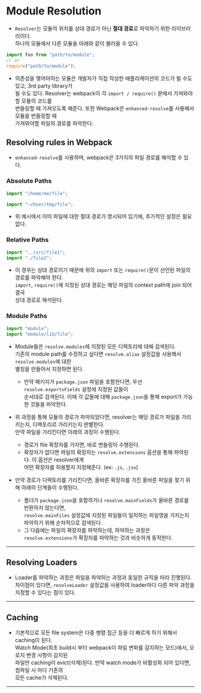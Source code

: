 # Module Resolution

- `Resolver`는 모듈의 위치를 상대 경로가 아닌 **절대 경료**로 파악하기 위한 라이브러리이다.  
  하나의 모듈에서 다른 모듈을 아래와 같이 불러올 수 있다.

```js
import foo from "path/to/module";
// or
require("path/to/module");
```

- 의존성을 맺어야하는 모듈은 개발자가 직접 작성한 애플리케이션의 코드가 될 수도 있고, 3rd party library가  
  될 수도 있다. Resolver는 webpack이 각 `import / require()` 문에서 가져와야할 모듈의 코드를  
  번들링할 때 가져오도록 해준다. 또한 Webpack은 `enhanced-resolve`를 사용해서 모듈을 번들링할 때  
  가져와야할 파일의 경로를 파악한다.

<h2>Resolving rules in Webpack</h2>

- `enhanced-resolve`를 사용하며, webpack은 3가지의 파일 경로를 해석할 수 있다.

<h3>Absolute Paths</h3>

```js
import "/home/me/file";

import "~/User/tmp/file";
```

- 위 예시에서 이미 파일에 대한 절대 경로가 명시되어 있기에, 추가적인 설정은 필요 없다.

<h3>Relative Paths</h3>

```js
import "../src/file1";
import "./file2";
```

- 이 경우는 상대 경로이기 때문에 위의 `import` 또는 `require()`문이 선언된 파일의 경로를 파악해야 한다.  
  `import`, `require()`에 지정된 상대 경로는 해당 파일의 context path에 join 되어 결국  
  상대 경로로 해석된다.

<h3>Module Paths</h3>

```js
import "module";
import "module/lib/file";
```

- Module들은 `resolve.modules`에 지정된 모든 디렉토리에 대해 검색된다.  
  기존의 module path를 수정하고 싶다면 `resolve.alias` 설정값을 사용해서 `resolve.modules`에 대한  
  별칭을 만들어서 지정하면 된다.

  - 만약 패키지가 `package.json` 파일을 포함한다면, 우선 `resolve.exportsFields` 설정에 지정된 값들이  
    순서대로 검색된다. 이때 각 값들에 대해 `package.json`을 통해 export가 가능한 것들을 파악한다.

- 위 과정을 통해 모듈의 경로가 파악되었다면, resolver는 해당 경로가 파일을 가리키는지, 디렉토리르 가리키는지 판별한다.  
  만약 파일을 가리킨다면 아래의 과정이 수행된다.

  - 경로가 file 확장자를 가지면, 바로 번들링이 수행된다.
  - 확장자가 없다면 파일의 확장자는 `resolve.extensions` 옵션을 통해 파악된다. 이 옵션은 resolver에게  
    어떤 확장자를 허용할지 지정해준다. (ex: `.js`, `.jsx`)

- 만약 경로가 디렉토리를 가리킨다면, 올바른 확장자를 가진 올바른 파일을 찾기 위해 아래의 단계들이 수행된다.
  - 폴더가 `package.json`을 포함하거나 `resolve.mainFields`가 올바른 경로를 반환하지 않는다면,  
    `resolve.mainFiles` 설정값에 지정된 파일들이 일치하는 파일명을 가지는지 파악하기 위해 순차적으로 검색된다.
  - 그 다음에는 파일의 확장자를 파악하는데, 파악하는 과정은 `resolve.extensions`가 확장자를 파악하는 것과 비슷하게 동작한다.

<hr/>

<h2>Resolving Loaders</h2>

- Loader를 파악하는 과정은 파일을 파악하는 과정과 동일한 규칙을 따라 진행된다.  
 차이점이 있다면, `resolveLoader` 설정값을 사용하여 loader마다 다른 파악 과정을 지정할 수 있다는 점이 있다.
<hr/>

<h2>Caching</h2>

- 기본적으로 모든 file system은 다중 병렬 접근 등을 더 빠르게 하기 위해서 caching이 된다.  
 Watch Mode(최초 build시 부터 webpack이 파일 변화를 감지하는 모드)에서, 오로지 변경 사항이 감지된  
 파일만 caching이 evict(삭제)된다. 만약 watch mode가 비활성화 되어 있다면, 컴파일 시 마다 기존의  
 모든 cache가 삭제된다.
<hr/>
